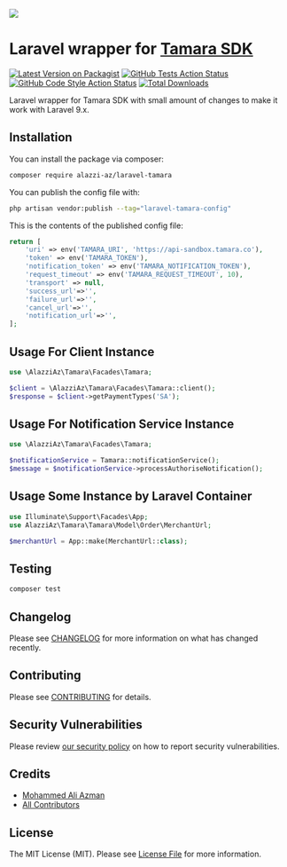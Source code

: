 
[<img src="https://github-ads.s3.eu-central-1.amazonaws.com/support-ukraine.svg?t=1" />](https://supportukrainenow.org)

# Laravel wrapper for [Tamara SDK](https://github.com/tamara-solution/php-sdk)

[![Latest Version on Packagist](https://img.shields.io/packagist/v/alazzi-az/laravel-tamara.svg?style=flat-square)](https://packagist.org/packages/alazzi-az/laravel-tamara)
[![GitHub Tests Action Status](https://img.shields.io/github/workflow/status/alazzi-az/laravel-tamara/run-tests?label=tests)](https://github.com/alazzi-az/laravel-tamara/actions?query=workflow%3Arun-tests+branch%3Amain)
[![GitHub Code Style Action Status](https://img.shields.io/github/workflow/status/alazzi-az/laravel-tamara/Fix%20PHP%20code%20style%20issues?label=code%20style)](https://github.com/alazzi-az/laravel-tamara/actions?query=workflow%3A"Fix+PHP+code+style+issues"+branch%3Amain)
[![Total Downloads](https://img.shields.io/packagist/dt/alazzi-az/laravel-tamara.svg?style=flat-square)](https://packagist.org/packages/alazzi-az/laravel-tamara)

Laravel wrapper for Tamara SDK with small amount of changes to make it work with Laravel 9.x.




## Installation

You can install the package via composer:

```bash
composer require alazzi-az/laravel-tamara
```

You can publish the config file with:

```bash
php artisan vendor:publish --tag="laravel-tamara-config"
```

This is the contents of the published config file:

```php
return [
    'uri' => env('TAMARA_URI', 'https://api-sandbox.tamara.co'),
    'token' => env('TAMARA_TOKEN'),
    'notification_token' => env('TAMARA_NOTIFICATION_TOKEN'),
    'request_timeout' => env('TAMARA_REQUEST_TIMEOUT', 10),
    'transport' => null,
    'success_url'=>'',
    'failure_url'=>'',
    'cancel_url'=>'',
    'notification_url'=>'',
];
```


## Usage For Client Instance

```php
use \AlazziAz\Tamara\Facades\Tamara;

$client = \AlazziAz\Tamara\Facades\Tamara::client();
$response = $client->getPaymentTypes('SA');
```

## Usage For Notification Service Instance

```php
use \AlazziAz\Tamara\Facades\Tamara;

$notificationService = Tamara::notificationService();
$message = $notificationService->processAuthoriseNotification();
```
## Usage Some  Instance by Laravel Container

```php
use Illuminate\Support\Facades\App;
use AlazziAz\Tamara\Tamara\Model\Order\MerchantUrl;

$merchantUrl = App::make(MerchantUrl::class);
```

## Testing

```bash
composer test
```

## Changelog

Please see [CHANGELOG](CHANGELOG.md) for more information on what has changed recently.

## Contributing

Please see [CONTRIBUTING](https://github.com/alazzi-az/.github/blob/main/CONTRIBUTING.md) for details.

## Security Vulnerabilities

Please review [our security policy](../../security/policy) on how to report security vulnerabilities.

## Credits

- [Mohammed Ali Azman](https://github.com/alazzi-az)
- [All Contributors](../../contributors)

## License

The MIT License (MIT). Please see [License File](LICENSE.md) for more information.
